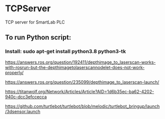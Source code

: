 # TCPServer
TCP server for SmartLab PLC


## To run Python script:
### Install: sudo apt-get install python3.8 python3-tk


https://answers.ros.org/question/192411/depthimage_to_laserscan-works-with-rosrun-but-the-depthimagetolaserscannodelet-does-not-work-properly/

https://answers.ros.org/question/235099/depthimage_to_laserscan-launch/

https://titanwolf.org/Network/Articles/Article?AID=1d6b35ec-ba62-4202-940c-dcc3efccecca

https://github.com/turtlebot/turtlebot/blob/melodic/turtlebot_bringup/launch/3dsensor.launch
